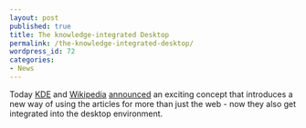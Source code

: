 ```yaml
---
layout: post
published: true
title: The knowledge-integrated Desktop
permalink: /the-knowledge-integrated-desktop/
wordpress_id: 72
categories:
- News
---
```



Today <a href="http://kde.org/">KDE</a> and <a href="http://www.wikipedia.org/">Wikipedia</a> <a href="http://meta.wikimedia.org/wiki/KDE_and_Wikipedia">announced</a> an exciting concept that introduces a new way of using the articles for more than just the web - now they also get integrated into the desktop environment.
